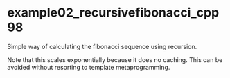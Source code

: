 # example02_recursivefibonacci_cpp98

Simple way of calculating the fibonacci sequence using recursion.

Note that this scales exponentially because it does no caching. This can be avoided without resorting
to template metaprogramming.

